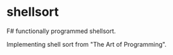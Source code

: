 # shellsort
F# functionally programmed shellsort.

Implementing shell sort from "The Art of Programming".
